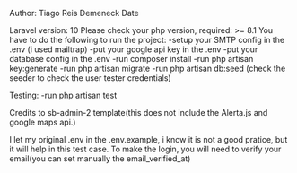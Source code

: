 Author: Tiago Reis Demeneck
Date

Laravel version: 10
Please check your php version, required: >= 8.1
You have to do the following to run the project:
-setup your SMTP config in the .env (i used mailtrap)
-put your google api key in the .env
-put your database config in the .env
-run composer install
-run php artisan key:generate
-run php artisan migrate
-run php artisan db:seed (check the seeder to check the user tester credentials)

Testing:
-run php artisan test

Credits to sb-admin-2 template(this does not include the Alerta.js and google maps api.)

I let my original .env in the .env.example, i know it is not a good pratice, but it will help in this test case.
To make the login, you will need to verify your email(you can set manually the email_verified_at)